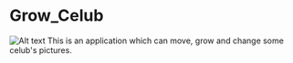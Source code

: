 # Grow_Celub
![Alt text](/C:\Users\mypc\Desktop/to/ㅎㅎ.png)
This is an application which can move, grow and change some celub's pictures.
